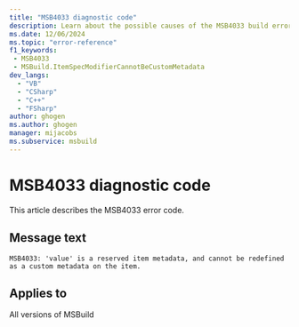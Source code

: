 ```yaml
---
title: "MSB4033 diagnostic code"
description: Learn about the possible causes of the MSB4033 build error, and get troubleshooting tips.
ms.date: 12/06/2024
ms.topic: "error-reference"
f1_keywords:
 - MSB4033
 - MSBuild.ItemSpecModifierCannotBeCustomMetadata
dev_langs:
  - "VB"
  - "CSharp"
  - "C++"
  - "FSharp"
author: ghogen
ms.author: ghogen
manager: mijacobs
ms.subservice: msbuild
---
```


# MSB4033 diagnostic code

<!-- :::ErrorDefinitionDescription::: -->
<!-- :::editable-content name="introDescription"::: -->
This article describes the MSB4033 error code.
<!-- :::editable-content-end::: -->

## Message text

`MSB4033: 'value' is a reserved item metadata, and cannot be redefined as a custom metadata on the item.`

<!-- :::editable-content name="postOutputDescription"::: -->
<!--
{StrBegin="MSB4033: "}
-->
<!-- :::editable-content-end::: -->
<!-- :::ErrorDefinitionDescription-end::: -->

## Applies to

All versions of MSBuild
